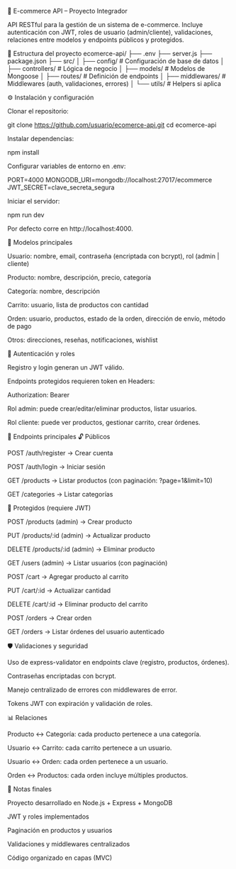 🛒 E-commerce API – Proyecto Integrador

API RESTful para la gestión de un sistema de e-commerce.
Incluye autenticación con JWT, roles de usuario (admin/cliente), validaciones, relaciones entre modelos y endpoints públicos y protegidos.

📂 Estructura del proyecto
ecomerce-api/
├── .env
├── server.js
├── package.json
├── src/
│   ├── config/            # Configuración de base de datos
│   ├── controllers/       # Lógica de negocio
│   ├── models/            # Modelos de Mongoose
│   ├── routes/            # Definición de endpoints
│   ├── middlewares/       # Middlewares (auth, validaciones, errores)
│   └── utils/             # Helpers si aplica

⚙️ Instalación y configuración

Clonar el repositorio:

git clone https://github.com/usuario/ecomerce-api.git
cd ecomerce-api


Instalar dependencias:

npm install


Configurar variables de entorno en .env:

PORT=4000
MONGODB_URI=mongodb://localhost:27017/ecommerce
JWT_SECRET=clave_secreta_segura


Iniciar el servidor:

npm run dev


Por defecto corre en http://localhost:4000.

🧩 Modelos principales

Usuario: nombre, email, contraseña (encriptada con bcrypt), rol (admin | cliente)

Producto: nombre, descripción, precio, categoría

Categoría: nombre, descripción

Carrito: usuario, lista de productos con cantidad

Orden: usuario, productos, estado de la orden, dirección de envío, método de pago

Otros: direcciones, reseñas, notificaciones, wishlist

🔑 Autenticación y roles

Registro y login generan un JWT válido.

Endpoints protegidos requieren token en Headers:

Authorization: Bearer <token>


Rol admin: puede crear/editar/eliminar productos, listar usuarios.

Rol cliente: puede ver productos, gestionar carrito, crear órdenes.

🚀 Endpoints principales
🔓 Públicos

POST /auth/register → Crear cuenta

POST /auth/login → Iniciar sesión

GET /products → Listar productos (con paginación: ?page=1&limit=10)

GET /categories → Listar categorías

🔐 Protegidos (requiere JWT)

POST /products (admin) → Crear producto

PUT /products/:id (admin) → Actualizar producto

DELETE /products/:id (admin) → Eliminar producto

GET /users (admin) → Listar usuarios (con paginación)

POST /cart → Agregar producto al carrito

PUT /cart/:id → Actualizar cantidad

DELETE /cart/:id → Eliminar producto del carrito

POST /orders → Crear orden

GET /orders → Listar órdenes del usuario autenticado

🛡️ Validaciones y seguridad

Uso de express-validator en endpoints clave (registro, productos, órdenes).

Contraseñas encriptadas con bcrypt.

Manejo centralizado de errores con middlewares de error.

Tokens JWT con expiración y validación de roles.

📊 Relaciones

Producto ↔ Categoría: cada producto pertenece a una categoría.

Usuario ↔ Carrito: cada carrito pertenece a un usuario.

Usuario ↔ Orden: cada orden pertenece a un usuario.

Orden ↔ Productos: cada orden incluye múltiples productos.


📌 Notas finales

Proyecto desarrollado en Node.js + Express + MongoDB

JWT y roles implementados

Paginación en productos y usuarios

Validaciones y middlewares centralizados

Código organizado en capas (MVC)